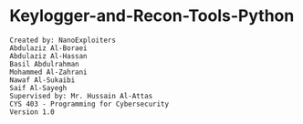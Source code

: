 # Keylogger-and-Recon-Tools-Python


    Created by: NanoExploiters
    Abdulaziz Al-Boraei
    Abdulaziz Al-Hassan
    Basil Abdulrahman
    Mohammed Al-Zahrani
    Nawaf Al-Sukaibi
    Saif Al-Sayegh
    Supervised by: Mr. Hussain Al-Attas
    CYS 403 - Programming for Cybersecurity
    Version 1.0
